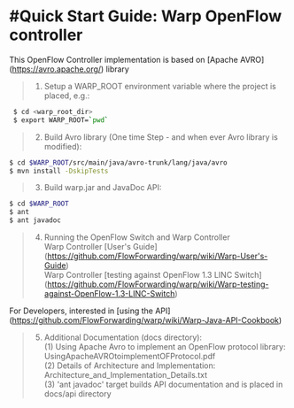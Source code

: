#Quick Start Guide: Warp OpenFlow controller
====================================

This OpenFlow Controller implementation is based on [Apache AVRO] (https://avro.apache.org/) library

>1. Setup a WARP_ROOT environment variable where the project is placed, e.g.:
```bash
 $ cd <warp_root_dir>
 $ export WARP_ROOT=`pwd`
```

>2. Build Avro library (One time Step - and when ever Avro library is modified):
 ```bash
 $ cd $WARP_ROOT/src/main/java/avro-trunk/lang/java/avro
 $ mvn install -DskipTests
 ```

>3. Build warp.jar and JavaDoc API:
 ```bash
 $ cd $WARP_ROOT
 $ ant
 $ ant javadoc
 ```

>4. Running the OpenFlow Switch and Warp Controller<br/>
   Warp Controller [User's Guide] (https://github.com/FlowForwarding/warp/wiki/Warp-User's-Guide)<br/>
   Warp Controller [testing against OpenFlow 1.3 LINC Switch] (https://github.com/FlowForwarding/warp/wiki/Warp-testing-against-OpenFlow-1.3-LINC-Switch)

   For Developers, interested in [using the API] (https://github.com/FlowForwarding/warp/wiki/Warp-Java-API-Cookbook)<br/>

>5. Additional Documentation (docs directory):<br/>
     (1) Using Apache Avro to implement an OpenFlow protocol library: UsingApacheAVROtoimplementOFProtocol.pdf<br/>
     (2) Details of Architecture and Implementation: Architecture_and_Implementation_Details.txt<br/>
     (3) 'ant javadoc' target builds API documentation and is placed in docs/api directory<br/>
